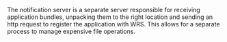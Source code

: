 The notification server is a separate server responsible for receiving application bundles, unpacking them to the right location and sending an http request to register the application with WRS. This allows for a separate process to manage expensive file operations.